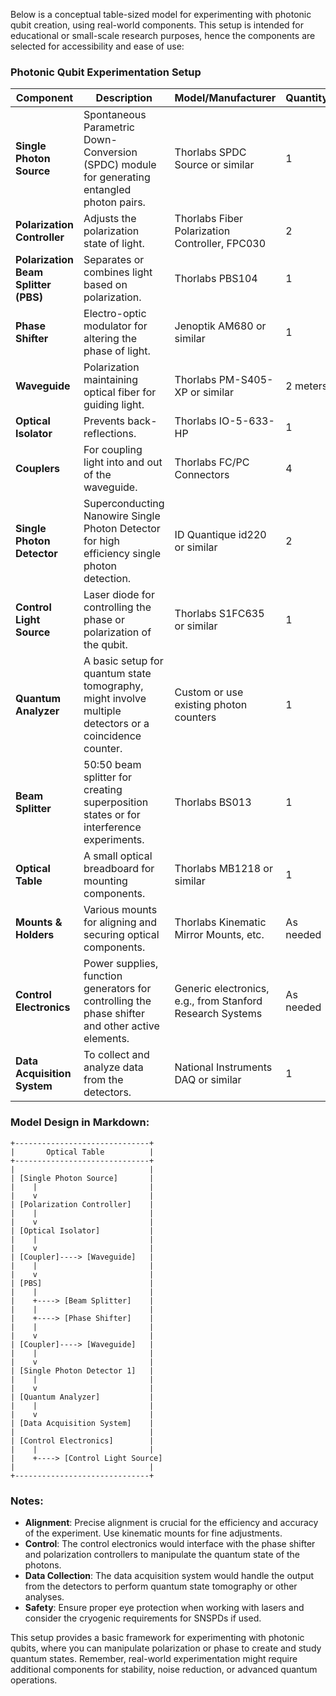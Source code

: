 Below is a conceptual table-sized model for experimenting with photonic qubit creation, using real-world components. This setup is intended for educational or small-scale research purposes, hence the components are selected for accessibility and ease of use:

### Photonic Qubit Experimentation Setup

| **Component**                          | **Description**                                                                                                                                     | **Model/Manufacturer**                                                        | **Quantity** |
|----------------------------------------|-----------------------------------------------------------------------------------------------------------------------------------------------------|--------------------------------------------------------------------------------|--------------|
| **Single Photon Source**               | Spontaneous Parametric Down-Conversion (SPDC) module for generating entangled photon pairs.                                                        | Thorlabs SPDC Source or similar                | 1            |
| **Polarization Controller**            | Adjusts the polarization state of light.                                                                                                            | Thorlabs Fiber Polarization Controller, FPC030 | 2            |
| **Polarization Beam Splitter (PBS)**   | Separates or combines light based on polarization.                                                                                                  | Thorlabs PBS104                                | 1            |
| **Phase Shifter**                      | Electro-optic modulator for altering the phase of light.                                                                                            | Jenoptik AM680 or similar                      | 1            |
| **Waveguide**                          | Polarization maintaining optical fiber for guiding light.                                                                                           | Thorlabs PM-S405-XP or similar                 | 2 meters     |
| **Optical Isolator**                   | Prevents back-reflections.                                                                                                                          | Thorlabs IO-5-633-HP                           | 1            |
| **Couplers**                           | For coupling light into and out of the waveguide.                                                                                                   | Thorlabs FC/PC Connectors                      | 4            |
| **Single Photon Detector**             | Superconducting Nanowire Single Photon Detector for high efficiency single photon detection.                                                       | ID Quantique id220 or similar                  | 2            |
| **Control Light Source**               | Laser diode for controlling the phase or polarization of the qubit.                                                                                 | Thorlabs S1FC635 or similar                    | 1            |
| **Quantum Analyzer**                   | A basic setup for quantum state tomography, might involve multiple detectors or a coincidence counter.                                              | Custom or use existing photon counters         | 1            |
| **Beam Splitter**                      | 50:50 beam splitter for creating superposition states or for interference experiments.                                                               | Thorlabs BS013                                 | 1            |
| **Optical Table**                      | A small optical breadboard for mounting components.                                                                                                 | Thorlabs MB1218 or similar                     | 1            |
| **Mounts & Holders**                   | Various mounts for aligning and securing optical components.                                                                                        | Thorlabs Kinematic Mirror Mounts, etc.         | As needed    |
| **Control Electronics**                | Power supplies, function generators for controlling the phase shifter and other active elements.                                                    | Generic electronics, e.g., from Stanford Research Systems | As needed |
| **Data Acquisition System**            | To collect and analyze data from the detectors.                                                                                                     | National Instruments DAQ or similar            | 1            |

### Model Design in Markdown:

```
+------------------------------+
|       Optical Table          |
+------------------------------+
|                              |
| [Single Photon Source]       |
|    |                         |
|    v                         |
| [Polarization Controller]    |
|    |                         |
|    v                         |
| [Optical Isolator]           |
|    |                         |
|    v                         |
| [Coupler]----> [Waveguide]   |
|    |                         |
|    v                         |
| [PBS]                        |
|    |                         |
|    +----> [Beam Splitter]    |
|    |                         |
|    +----> [Phase Shifter]    |
|    |                         |
|    v                         |
| [Coupler]----> [Waveguide]   |
|    |                         |
|    v                         |
| [Single Photon Detector 1]   |
|    |                         |
|    v                         |
| [Quantum Analyzer]           |
|    |                         |
|    v                         |
| [Data Acquisition System]    |
|                              |
| [Control Electronics]        |
|    |                         |
|    +----> [Control Light Source]
|                              |
+------------------------------+
```

### Notes:
- **Alignment**: Precise alignment is crucial for the efficiency and accuracy of the experiment. Use kinematic mounts for fine adjustments.
- **Control**: The control electronics would interface with the phase shifter and polarization controllers to manipulate the quantum state of the photons.
- **Data Collection**: The data acquisition system would handle the output from the detectors to perform quantum state tomography or other analyses.
- **Safety**: Ensure proper eye protection when working with lasers and consider the cryogenic requirements for SNSPDs if used.

This setup provides a basic framework for experimenting with photonic qubits, where you can manipulate polarization or phase to create and study quantum states. Remember, real-world experimentation might require additional components for stability, noise reduction, or advanced quantum operations.
